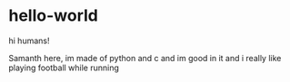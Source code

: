 # hello-world
hi humans!

Samanth here, im made of python and c and im good in it
and i really like playing football while running
